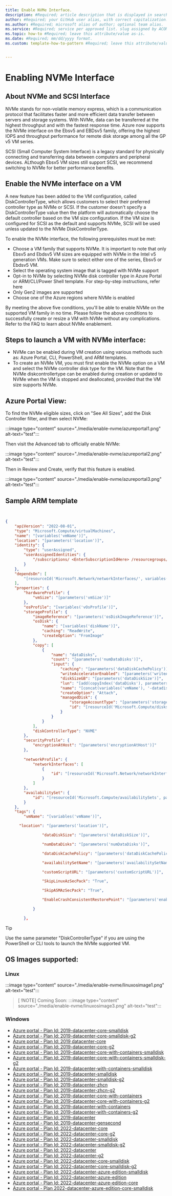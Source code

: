 ```yaml
---
title: Enable NVMe Interface.
description: #Required; article description that is displayed in search results. 
author: #Required; your GitHub user alias, with correct capitalization.
ms.author: #Required; microsoft alias of author; optional team alias.
ms.service: #Required; service per approved list. slug assigned by ACOM.
ms.topic: how-to #Required; leave this attribute/value as-is.
ms.date: #Required; mm/dd/yyyy format.
ms.custom: template-how-to-pattern #Required; leave this attribute/value as-is.


---
```


# Enabling NVMe Interface

## About NVMe and SCSI Interface

NVMe stands for non-volatile memory express, which is a communication protocol that facilitates faster and more efficient data transfer between servers and storage systems. With NVMe, data can be transferred at the highest throughput and with the fastest response time. Azure now supports the NVMe interface on the Ebsv5 and EBDsv5 family, offering the highest IOPS and throughput performance for remote disk storage among all the GP v5 VM series.

SCSI (Small Computer System Interface) is a legacy standard for physically connecting and transferring data between computers and peripheral devices. ALthough Ebsv5 VM sizes still support SCSI, we recommend switching to NVMe for better performance benefits.

## Enable the NVMe interface on a VM
A new feature has been added to the VM configuration, called DiskControllerType, which allows customers to select their preferred controller type as NVMe or SCSI. If the customer doesn't specify a DiskControllerType value then the platform will automatically choose the default controller based on the VM size configuration. If the VM size is configured for SCSI as the default and supports NVMe, SCSI will be used unless updated to the NVMe DiskControllerType. 

To enable the NVMe interface, the following prerequisites must be met:

- Choose a VM family that supports NVMe. It is important to note that only Ebsv5 and Ebdsv5 VM sizes are equipped with NVMe in the Intel v5 generation VMs. Make sure to select either one of the series, Ebsv5 or Ebdsv5 VM.
- Select the operating system image that is tagged with NVMe support
- Opt-in to NVMe by selecting NVMe disk controller type in Azure Portal or ARM/CLI/Power Shell template. For step-by-step instructions, refer here
- Only Gen2 images are supported
- Choose one of the Azure regions where NVMe is enabled

By meeting the above five conditions, you'll be able to enable NVMe on the supported VM family in no time. Please follow the above conditions to successfully create or resize a VM with NVMe without any complications. Refer to the FAQ to learn about NVMe enablement.

## Steps to launch a VM with NVMe interface:
- NVMe can be enabled during VM creation using various methods such as: Azure Portal, CLI, PowerShell, and ARM templates.
- To create an NVMe VM, you must first enable the NVMe option on a VM and select the NVMe controller disk type for the VM. Note that the NVMe diskcontrollertype can be enabled during creation or updated to NVMe when the VM is stopped and deallocated, provided that the VM size supports NVMe. 


## Azure Portal View:
To find the NVMe eligible sizes, click on "See All Sizes", add the Disk Controller filter, and then select NVMe:

:::image type="content" source="./media/enable-nvme/azureportal1.png" alt-text="test":::

Then visit the Advanced tab to officially enable NVMe:

:::image type="content" source="./media/enable-nvme/azureportal2.png" alt-text="test":::


Then in Review and Create, verify that this feature is enabled. 

:::image type="content" source="./media/enable-nvme/azureportal3.png" alt-text="test":::

## Sample ARM template

```json


{ 
    "apiVersion": "2022-08-01", 
    "type": "Microsoft.Compute/virtualMachines", 
    "name": "[variables('vmName')]", 
    "location": "[parameters('location')]", 
    "identity": { 
        "type": "userAssigned", 
        "userAssignedIdentities": { 
            "/subscriptions/ <EnterSubscriptionIdHere> /resourcegroups/ManagedIdentities/providers/Microsoft.ManagedIdentity/userAssignedIdentities/KeyVaultReader": {} 
        } 
    }, 
    "dependsOn": [ 
        "[resourceId('Microsoft.Network/networkInterfaces/', variables('nicName'))]" 
    ], 
    "properties": { 
        "hardwareProfile": { 
            "vmSize": "[parameters('vmSize')]" 
        }, 
        "osProfile": "[variables('vOsProfile')]", 
        "storageProfile": { 
            "imageReference": "[parameters('osDiskImageReference')]", 
            "osDisk": { 
                "name": "[variables('diskName')]", 
                "caching": "ReadWrite", 
                "createOption": "FromImage" 
            }, 
            "copy": [ 
                { 
                    "name": "dataDisks", 
                    "count": "[parameters('numDataDisks')]", 
                    "input": { 
                        "caching": "[parameters('dataDiskCachePolicy')]", 
                        "writeAcceleratorEnabled": "[parameters('writeAcceleratorEnabled')]", 
                        "diskSizeGB": "[parameters('dataDiskSize')]", 
                        "lun": "[add(copyIndex('dataDisks'), parameters('lunStartsAt'))]", 
                        "name": "[concat(variables('vmName'), '-datadisk-', copyIndex('dataDisks'))]", 
                        "createOption": "Attach", 
                        "managedDisk": { 
                            "storageAccountType": "[parameters('storageType')]", 
                            "id": "[resourceId('Microsoft.Compute/disks/', concat(variables('vmName'), '-datadisk-', copyIndex('dataDisks')))]" 
                        } 
                    } 
                } 
            ], 
            "diskControllerType": "NVME" 
        }, 
        "securityProfile": { 
            "encryptionAtHost": "[parameters('encryptionAtHost')]" 
        }, 
                           
        "networkProfile": { 
            "networkInterfaces": [ 
                { 
                    "id": "[resourceId('Microsoft.Network/networkInterfaces', variables('nicName'))]" 
                } 
            ] 
        }, 
        "availabilitySet": { 
            "id": "[resourceId('Microsoft.Compute/availabilitySets', parameters('availabilitySetName'))]" 
        } 
    }, 
    "tags": { 
        "vmName": "[variables('vmName')]", 

      "location": "[parameters('location')]", 

                "dataDiskSize": "[parameters('dataDiskSize')]", 

                "numDataDisks": "[parameters('numDataDisks')]", 

                "dataDiskCachePolicy": "[parameters('dataDiskCachePolicy')]", 

                "availabilitySetName": "[parameters('availabilitySetName')]", 

                "customScriptURL": "[parameters('customScriptURL')]", 

                "SkipLinuxAzSecPack": "True", 

                "SkipASMAzSecPack": "True", 

                "EnableCrashConsistentRestorePoint": "[parameters('enableCrashConsistentRestorePoint')]" 

            } 

        }, 
```
 

>[!TIP]
Use the same parameter "DiskControllerType" if you are using the PowerShell or CLI tools to launch the NVMe supported VM.


## OS Images supported:

### Linux
:::image type="content" source="./media/enable-nvme/linuxosimage1.png" alt-text="test":::




> [ !NOTE] 
> Coming Soon:
:::image type="content" source="./media/enable-nvme/linuxosimage3.png" alt-text="test":::


### Windows

- [Azure portal - Plan Id: 2019-datacenter-core-smalldisk](https://portal.azure.com/#create/Microsoft.smalldiskWindowsServer2019DatacenterServerCore)
- [Azure portal - Plan Id: 2019-datacenter-core-smalldisk-g2](https://portal.azure.com/#create/Microsoft.smalldiskWindowsServer2019DatacenterServerCore2019-datacenter-core-smalldisk-g2) 
- [Azure portal - Plan Id: 2019 datacenter-core](https://portal.azure.com/#create/Microsoft.WindowsServer2019DatacenterServerCore)
- [Azure portal - Plan Id: 2019-datacenter-core-g2](https://portal.azure.com/#create/Microsoft.WindowsServer2019DatacenterServerCore2019-datacenter-core-g2)
- [Azure portal - Plan Id: 2019-datacenter-core-with-containers-smalldisk](https://portal.azure.com/#create/Microsoft.smalldiskWindowsServer2019DatacenterServerCorewithContainers)
- [Azure portal - Plan Id: 2019-datacenter-core-with-containers-smalldisk-g2](https://portal.azure.com/#create/Microsoft.smalldiskWindowsServer2019DatacenterServerCorewithContainers2019-datacenter-core-with-containers-smalldisk-g2)
- [Azure portal - Plan Id: 2019-datacenter-with-containers-smalldisk](https://portal.azure.com/#create/Microsoft.smalldiskWindowsServer2019DatacenterwithContainers2019-datacenter-with-containers-smalldisk-g2)
- [Azure portal - Plan Id: 2019-datacenter-smalldisk](https://portal.azure.com/#create/Microsoft.smalldiskWindowsServer2019Datacenter)
- [Azure portal - Plan Id: 2019-datacenter-smalldisk-g2](https://portal.azure.com/#create/Microsoft.smalldiskWindowsServer2019Datacenter2019-datacenter-smalldisk-g2)
- [Azure portal - Plan Id: 2019-datacenter-zhcn](https://portal.azure.com/#create/Microsoft.WindowsServer2019Datacenterzhcn)
- [Azure portal - Plan Id: 2019-datacenter-zhcn-g2](https://portal.azure.com/#create/Microsoft.WindowsServer2019Datacenterzhcn2019-datacenter-zhcn-g2)
- [Azure portal - Plan Id: 2019-datacenter-core-with-containers](https://portal.azure.com/#create/Microsoft.WindowsServer2019DatacenterServerCorewithContainers)
- [Azure portal - Plan Id: 2019-datacenter-core-with-containers-g2](https://portal.azure.com/#create/Microsoft.WindowsServer2019DatacenterServerCorewithContainers2019-datacenter-core-with-containers-g2)
- [Azure portal - Plan Id: 2019-datacenter-with-containers](https://portal.azure.com/#create/Microsoft.WindowsServer2019DatacenterwithContainers)
- [Azure portal - Plan Id: 2019-datacenter-with-containers-g2](https://portal.azure.com/#create/Microsoft.WindowsServer2019DatacenterwithContainers2019-datacenter-with-containers-g2)
- [Azure portal - Plan Id: 2019-datacenter](https://portal.azure.com/#create/Microsoft.WindowsServer2019Datacenter)
- [Azure portal - Plan Id: 2019-datacenter-gensecond](https://portal.azure.com/#create/Microsoft.WindowsServer2019Datacenter2019-datacenter-gensecond)
- [Azure portal - Plan Id: 2022-datacenter-core](https://portal.azure.com/#create/microsoftwindowsserver.windowsserver2022-datacenter-core)
- [Azure portal - Plan Id: 2022-datacenter-core-g2](https://portal.azure.com/#create/microsoftwindowsserver.windowsserver2022-datacenter-core-g2)
- [Azure portal - Plan Id: 2022-datacenter-smalldisk](https://portal.azure.com/#create/microsoftwindowsserver.windowsserver2022-datacenter-smalldisk)
- [Azure portal - Plan Id: 2022-datacenter-smalldisk-g2](https://portal.azure.com/#create/microsoftwindowsserver.windowsserver2022-datacenter-smalldisk-g2)
- [Azure portal - Plan Id: 2022-datacenter](https://portal.azure.com/#create/microsoftwindowsserver.windowsserver2022-datacenter)
- [Azure portal - Plan Id: 2022-datacenter-g2](https://portal.azure.com/#create/microsoftwindowsserver.windowsserver2022-datacenter-g2)
- [Azure portal - Plan Id: 2022-datacenter-core-smalldisk](https://portal.azure.com/#create/microsoftwindowsserver.windowsserver2022-datacenter-core-smalldisk)
- [Azure portal - Plan Id: 2022-datacenter-core-smalldisk-g2](https://portal.azure.com/#create/microsoftwindowsserver.windowsserver2022-datacenter-core-smalldisk-g2)
- [Azure portal - Plan Id: 2022-datacenter-azure-edition-smalldisk](https://portal.azure.com/#create/microsoftwindowsserver.windowsserver2022-datacenter-azure-edition-smalldisk)
- [Azure portal - Plan Id: 2022-datacenter-azure-edition](https://portal.azure.com/#create/microsoftwindowsserver.windowsserver2022-datacenter-azure-edition)
- [Azure portal - Plan Id: 2022-datacenter-azure-edition-core](https://portal.azure.com/#create/microsoftwindowsserver.windowsserver2022-datacenter-azure-edition-core)
- [Azure portal - Plan 2022-datacenter-azure-edition-core-smalldisk](https://portal.azure.com/#create/microsoftwindowsserver.windowsserver2022-datacenter-azure-edition-core-smalldisk)



